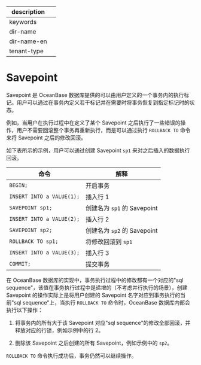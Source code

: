 |description||
|---|---|
|keywords||
|dir-name||
|dir-name-en||
|tenant-type||

# Savepoint

Savepoint 是 OceanBase 数据库提供的可以由用户定义的一个事务内的执行标记。用户可以通过在事务内定义若干标记并在需要时将事务恢复到指定标记时的状态。

例如，当用户在执行过程中在定义了某个 Savepoint 之后执行了一些错误的操作，用户不需要回滚整个事务再重新执行，而是可以通过执行 `ROLLBACK TO` 命令来将 Savepoint 之后的修改回滚。

如下表所示的示例，用户可以通过创建 Savepoint `sp1` 来对之后插入的数据执行回滚。

|            命令             |           解释           |
|---------------------------|------------------------|
| `BEGIN;`                  | 开启事务                   |
| `INSERT INTO a VALUE(1);` | 插入行 1                  |
| `SAVEPOINT sp1;`          | 创建名为 `sp1` 的 Savepoint |
| `INSERT INTO a VALUE(2);` | 插入行 2                  |
| `SAVEPOINT sp2;`          | 创建名为 `sp2` 的 Savepoint |
| `ROLLBACK TO sp1;`        | 将修改回滚到 `sp1`           |
| `INSERT INTO a VALUE(3);` | 插入行 3                  |
| `COMMIT;`                 | 提交事务                   |

在 OceanBase 数据库的实现中，事务执行过程中的修改都有一个对应的"sql sequence"，该值在事务执行过程中是递增的（不考虑并行执行的场景），创建 Savepoint 的操作实际上是将用户创建的 Savepoint 名字对应到事务执行的当前"sql sequence"上，当执行 `ROLLBACK TO` 命令时，OceanBase 数据库内部会执行以下操作：

1. 将事务内的所有大于该 Savepoint 对应"sql sequence"的修改全部回滚，并释放对应的行锁，例如示例中的行 2。

2. 删除该 Savepoint 之后创建的所有 Savepoint，例如示例中的 `sp2`。

`ROLLBACK TO` 命令执行成功后，事务仍然可以继续操作。
